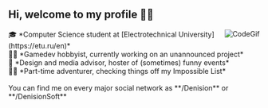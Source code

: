 ## Hi, welcome to my profile 🙋‍♂️
<img src="https://media.giphy.com/media/LmNwrBhejkK9EFP504/giphy.gif" alt="CodeGif" align="right">
🎓 *Computer Science student at [Electrotechnical University](https://etu.ru/en)*</br>
🐱‍💻 *Gamedev hobbyist, currently working on an unannounced project* </br>
🎉 *Design and media advisor, hoster of (sometimes) funny events* </br>
🚴‍♂️ *Part-time adventurer, checking things off my Impossible List* </br>
 </br>
You can find me on every major social network as **/Denision** or **/DenisionSoft** </br>

